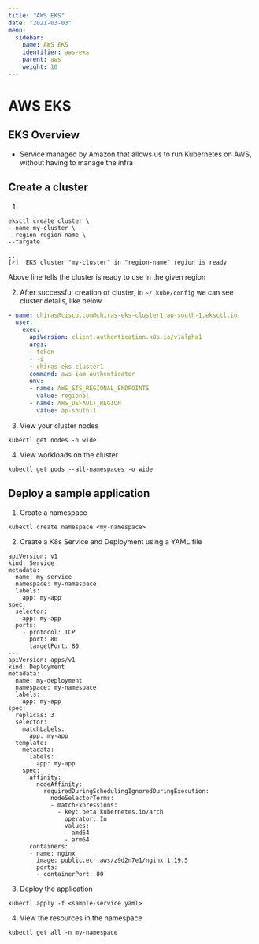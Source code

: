 ```yaml
---
title: "AWS EKS"
date: "2021-03-03"
menu:
  sidebar:
    name: AWS EKS
    identifier: aws-eks
    parent: aws
    weight: 10
---
```


# AWS EKS


## EKS Overview
- Service managed by Amazon that allows us to run Kubernetes on AWS, without having to manage the infra


## Create a cluster
1. 
```shell=
eksctl create cluster \
--name my-cluster \
--region region-name \
--fargate
```
```
...
[✓]  EKS cluster "my-cluster" in "region-name" region is ready
```
Above line tells the cluster is ready to use in the given region

2. After successful creation of cluster, in `~/.kube/config` we can see cluster details, like below
```yaml
- name: chiras@cisco.com@chiras-eks-cluster1.ap-south-1.eksctl.io
  user:
    exec:
      apiVersion: client.authentication.k8s.io/v1alpha1
      args:
      - token
      - -i
      - chiras-eks-cluster1
      command: aws-iam-authenticator
      env:
      - name: AWS_STS_REGIONAL_ENDPOINTS
        value: regional
      - name: AWS_DEFAULT_REGION
        value: ap-south-1
```

3. View your cluster nodes
```shell=
kubectl get nodes -o wide
```
4. View workloads on the cluster
```shell=
kubectl get pods --all-namespaces -o wide
```


## Deploy a sample application
1. Create a namespace
```shell=
kubectl create namespace <my-namespace>
```
2. Create a K8s Service and Deployment using a YAML file
```yaml=
apiVersion: v1
kind: Service
metadata:
  name: my-service
  namespace: my-namespace
  labels:
    app: my-app
spec:
  selector:
    app: my-app
  ports:
    - protocol: TCP
      port: 80
      targetPort: 80
---
apiVersion: apps/v1
kind: Deployment
metadata:
  name: my-deployment
  namespace: my-namespace
  labels:
    app: my-app
spec:
  replicas: 3
  selector:
    matchLabels:
      app: my-app
  template:
    metadata:
      labels:
        app: my-app
    spec:
      affinity:
        nodeAffinity:
          requiredDuringSchedulingIgnoredDuringExecution:
            nodeSelectorTerms:
            - matchExpressions:
              - key: beta.kubernetes.io/arch
                operator: In
                values:
                - amd64
                - arm64
      containers:
      - name: nginx
        image: public.ecr.aws/z9d2n7e1/nginx:1.19.5
        ports:
        - containerPort: 80
```
3. Deploy the application
```shell=
kubectl apply -f <sample-service.yaml>
```
4. View the resources in the namespace
```shell=
kubectl get all -n my-namespace
```
